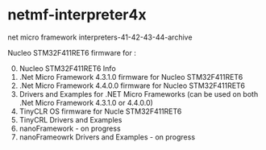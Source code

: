 # netmf-interpreter4x
net micro framework interpreters-41-42-43-44-archive

Nucleo STM32F411RET6 firmware for  : 

0. Nucleo STM32F411RET6 Info <br>
1. .Net Micro Framework 4.3.1.0 firmware for Nucleo STM32F411RET6 <br>
2. .Net Micro Framework 4.4.0.0 firmware for Nucleo STM32F411RET6 <br> 
3.  Drivers and Examples for .NET Micro Frameworks (can be used on both .Net Micro Framework 4.3.1.0 or 4.4.0.0) <br>
4.  TinyCLR OS firmware for Nucle STM32F411RET6 <br>
5.  TinyCRL Drivers and Examples <br>
6.  nanoFramework - on progress <br>
7.  nanoFrameowrk Drivers and Examples - on progress <br>
